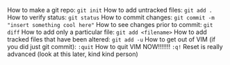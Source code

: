 How to make a git repo:
    `git init`
How to add untracked files:
    `git add .`
How to verify status:
    `git status`
How to commit changes:
    `git commit -m "insert something cool here"`
How to see changes prior to commit:
    `git diff`
How to add only a particular file:
    `git add <filename>`
How to add tracked files that have been altered:
    `git add -u`
How to get out of VIM (if you did just git commit):
    `:quit`
How to quit VIM NOW!!!!!!!
    `:q!`
Reset is really advanced (look at this later, kind kind person)